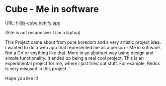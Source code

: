 # Cube - Me in software
URL: [hiljis-cube.netlify.app](hiljis-cube.netlify.app)

(Site is not responsive. Use a laptop).

This Project came about from pure boredom and a very artistic project idea. I wanted to do a web app that represented me as a person - Me in software. Not a CV or anything like that. More in an abstract way using design and simple functionality. It ended up being a real cool project.
This is an experimental project for me, where I just tried out stuff. For example, Redux is very misused in this project.

Hope you like it!
